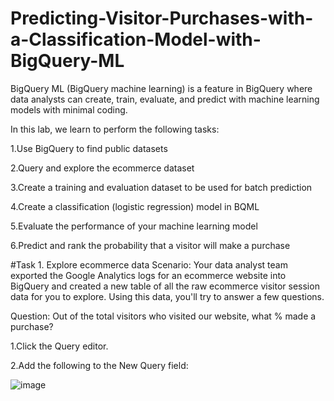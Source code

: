 # Predicting-Visitor-Purchases-with-a-Classification-Model-with-BigQuery-ML
BigQuery ML (BigQuery machine learning) is a feature in BigQuery where data analysts can create, train, evaluate, and predict with machine learning models with minimal coding.

In this lab, we learn to perform the following tasks:

1.Use BigQuery to find public datasets

2.Query and explore the ecommerce dataset

3.Create a training and evaluation dataset to be used for batch prediction

4.Create a classification (logistic regression) model in BQML

5.Evaluate the performance of your machine learning model

6.Predict and rank the probability that a visitor will make a purchase

#Task 1. Explore ecommerce data
Scenario: Your data analyst team exported the Google Analytics logs for an ecommerce website into BigQuery and created a new table of all the raw ecommerce visitor session data for you to explore. Using this data, you'll try to answer a few questions.

Question: Out of the total visitors who visited our website, what % made a purchase?

1.Click the Query editor.

2.Add the following to the New Query field:

![image](https://user-images.githubusercontent.com/60198979/139580755-47884b9f-a603-4295-97b8-d1c6e9005c8b.png)



